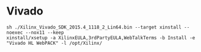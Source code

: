 Vivado
======

    sh ./Xilinx_Vivado_SDK_2015.4_1118_2_Lin64.bin --target xinstall --noexec --nox11 --keep
    xinstall/xsetup -a XilinxEULA,3rdPartyEULA,WebTalkTerms -b Install -e "Vivado HL WebPACK" -l /opt/Xilinx/

